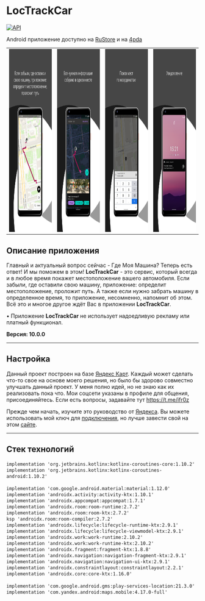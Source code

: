 # LocTrackCar

[![API](https://img.shields.io/badge/API-26%2B-brightgreen.svg?style=flat)](https://android-arsenal.com/api?level=26)

Android приложение доступно на <a href="https://apps.rustore.ru/app/tk.ifroz.LocTrackCar">RuStore</a> и на <a href="https://4pda.to/forum/index.php?showtopic=713501&st=100">4pda</a>

<table>
  <tr>
    <td align="center"><img src="https://raw.githubusercontent.com/iFr0z/LocTrackCar/master/google%2Bplay%2B1.png" width="240" height="480" /></td>
    <td align="center"><img src="https://raw.githubusercontent.com/iFr0z/LocTrackCar/master/google%2Bplay%2B2.png" width="240" height="480" /></td>
    <td align="center"><img src="https://raw.githubusercontent.com/iFr0z/LocTrackCar/master/google%2Bplay%2B3.png" width="240" height="480" /></td>
    <td align="center"><img src="https://raw.githubusercontent.com/iFr0z/LocTrackCar/master/google%2Bplay%2B4.png" width="240" height="480" /></td>
  </tr>
</table>

Описание приложения
---

Главный и актуальный вопрос сейчас - Где Моя Машина? Теперь есть ответ! И мы поможем в этом!
<b>LocTrackCar</b> - это сервис, который всегда и в любое время покажет местоположение вашего автомобиля.
Если забыли, где оставили свою машину, приложение: определит местоположение, проложит путь.
А также если нужно забрать машину в определенное время, то приложение, несомненно, напомнит об этом.
Всё это и многое другое ждёт Вас в приложении <b>LocTrackCar</b>.

• Приложение <b>LocTrackCar</b> не использует надоедливую рекламу или платный функционал.

<b>Версия: 10.0.0</b>

---

Настройка
---
Данный проект построен на базе <a href="https://github.com/yandex/mapkit-android-demo">Яндекс Карт</a>. Каждый может сделать что-то свое на основе моего решения, но было бы здорово совместно улучшать данный проект. У меня полно идей, но не знаю как их реализовать пока что. Мои соцсети указаны в профиле для общения, присоединяйтесь. Если есть вопросы, задавайте тут https://t.me/ifr0z

Прежде чем начать, изучите это руководство от <a href="https://yandex.ru/dev/mapkit/doc/ru/android/quickstart">Яндекса</a>. Вы можете использовать мой ключ для <a href="https://github.com/iFr0z/LocTrackCar/blob/db9487344fdb4afceff648acf0d84bd57616f862/app/src/main/java/tk/ifroz/loctrackcar/ui/view/App.kt#L14">подключения</a>, но лучше завести свой на этом <a href="https://developer.tech.yandex.ru/services">сайте</a>.

---


Стек технологий
---

    implementation 'org.jetbrains.kotlinx:kotlinx-coroutines-core:1.10.2'
    implementation 'org.jetbrains.kotlinx:kotlinx-coroutines-android:1.10.2'

    implementation 'com.google.android.material:material:1.12.0'
    implementation 'androidx.activity:activity-ktx:1.10.1'
    implementation 'androidx.appcompat:appcompat:1.7.1'
    implementation 'androidx.room:room-runtime:2.7.2'
    implementation 'androidx.room:room-ktx:2.7.2'
    ksp 'androidx.room:room-compiler:2.7.2'
    implementation 'androidx.lifecycle:lifecycle-runtime-ktx:2.9.1'
    implementation 'androidx.lifecycle:lifecycle-viewmodel-ktx:2.9.1'
    implementation 'androidx.work:work-runtime:2.10.2'
    implementation 'androidx.work:work-runtime-ktx:2.10.2'
    implementation 'androidx.fragment:fragment-ktx:1.8.8'
    implementation 'androidx.navigation:navigation-fragment-ktx:2.9.1'
    implementation 'androidx.navigation:navigation-ui-ktx:2.9.1'
    implementation 'androidx.constraintlayout:constraintlayout:2.2.1'
    implementation 'androidx.core:core-ktx:1.16.0'

    implementation 'com.google.android.gms:play-services-location:21.3.0'
    implementation 'com.yandex.android:maps.mobile:4.17.0-full'


